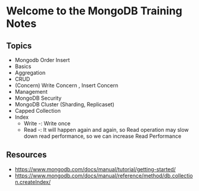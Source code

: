 # Welcome to the MongoDB Training Notes

## Topics

* Mongodb Order Insert
* Basics
* Aggregation
* CRUD
* (Concern) Write Concern , Insert Concern
* Management
* MongoDB Security
* MongoDB Cluster (Sharding, Replicaset)
* Capped Collection
* Index
    * Write -: Write once
    * Read  -: It will happen again and again, so Read operation may slow down read performance, so we can increase Read Performance

## Resources
* https://www.mongodb.com/docs/manual/tutorial/getting-started/
* https://www.mongodb.com/docs/manual/reference/method/db.collection.createIndex/
